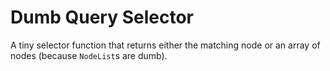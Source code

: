 
Dumb Query Selector
===================

A tiny selector function that returns either the matching node or an array of
nodes (because `NodeList`s are dumb).
